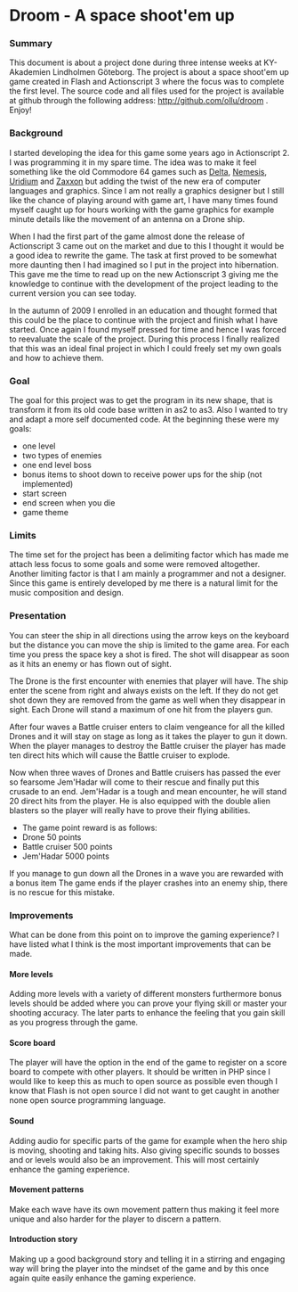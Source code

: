 # Droom - A space shoot'em up

### Summary
This document is about a project done during three intense weeks at KY-Akademien Lindholmen Göteborg. The project is about a space shoot'em up game created in Flash and Actionscript 3 where the focus was to complete the first level. The source code and all files used for the project is available at github through the following address: http://github.com/ollu/droom . Enjoy!

### Background
I started developing the idea for this game some years ago in Actionscript 2. I was programming it in my spare time. The idea was to make it feel something like the old Commodore 64 games such as [Delta][1], [Nemesis][2], [Uridium][3] and [Zaxxon][4] but adding the twist of the new era of computer languages and graphics. Since I am not really a graphics designer but I still like the chance of playing around with game art, I have many times found myself caught up for hours working with the game graphics for example minute details like the movement of an antenna on a Drone ship.

[1]: http://www.youtube.com/watch?v=LlwgAzgK7ws "Delta C64 on Youtube"
[2]: http://www.youtube.com/watch?v=WTRh9aH5tgs "Nemesis C64 on Youtube"
[3]: http://www.youtube.com/watch?v=G_l80FSLpps "Uridium C64 on Youtube"
[4]: http://www.youtube.com/watch?v=tPGjW6qyQ_M "Zaxxon C64 on Youtube"

When I had the first part of the game almost done the release of Actionscript 3 came out on the market and due to this I thought it would be a good idea to rewrite the game. The task at first proved to be somewhat more daunting then I had imagined so I put in the project into hibernation. This gave me the time to read up on the new Actionscript 3 giving me the knowledge to continue with the development of the project leading to the current version you can see today.

In the autumn of 2009 I enrolled in an education and thought formed that this could be the place to continue with the project and finish what I have started. Once again I found myself pressed for time and hence I was forced to reevaluate the scale of the project. During this process I finally  realized that this was an ideal final project in which I could freely set my own goals and how to achieve them.

### Goal
The goal for this project was to get the program in its new shape, that is transform it from its old code base written in as2 to as3. Also I wanted to try and adapt a more self documented code.
At the beginning these were my goals:

* one level
* two types of enemies
* one end level boss
* bonus items to shoot down to receive power ups for the ship (not implemented)
* start screen
* end screen when you die
* game theme

### Limits
The time set for the project has been a delimiting factor which has made me attach less focus to some goals and some were removed altogether. Another limiting factor is that I am mainly a programmer and not a designer. Since this game is entirely developed by me there is a natural limit for the music composition and design.

### Presentation
You can steer the ship in all directions using the arrow keys on the keyboard but the distance you can move the ship is limited to the game area. For each time you press the space key a shot is fired. The shot will disappear as soon as it hits an enemy or has flown out of sight.

The Drone is the first encounter with enemies that player will have. The ship 	enter the scene from right and always exists on the left. If they do not get 	shot down they are removed from the game as well when they disappear in 	sight. Each Drone will stand a maximum of one hit from the players gun.

After four waves a Battle cruiser enters to claim vengeance for all the killed Drones and it will stay on stage as long as it takes the player to gun it down. When the player manages to destroy the Battle cruiser the player has made ten direct hits which will cause the Battle cruiser to explode.

Now when three waves of Drones and Battle cruisers has passed the ever so 	fearsome Jem'Hadar will come to their rescue and finally put this crusade to 	an end. Jem'Hadar is a tough and mean encounter, he will stand 20 direct 	hits from the player. He is also equipped with the double alien blasters so the player will really have to prove their flying abilities.
 
* The game point reward is as follows:
* Drone 50 points
* Battle cruiser 500 points
* Jem'Hadar 5000 points

If you manage to gun down all the Drones in a wave you are rewarded with a bonus item
The game ends if the player crashes into an enemy ship, there is no rescue for this mistake.

### Improvements
What can be done from this point on to improve the gaming experience? I have listed what I think is the most important improvements that can be made.

#### More levels
Adding more levels with a variety of different monsters furthermore bonus levels should be added where you can prove your flying skill or master your shooting accuracy. The later parts to enhance the feeling that you gain skill as you progress through the game.

#### Score board
The player will have the option in the end of the game to register on a score board to compete with other players. It should be written in PHP since I would like to keep this as much to open source as possible even though I know that Flash is not open source I did not want to get caught in another none open source programming language.

#### Sound
Adding audio for specific parts of the game for example when the hero ship is moving, shooting and taking hits. Also giving specific sounds to bosses and or levels would also be an improvement. This will most certainly enhance the gaming experience.

#### Movement patterns
Make each wave have its own movement pattern thus making it feel more unique and also harder for the player to discern a pattern.

#### Introduction story
Making up a good background story and telling it in a stirring and engaging way will bring the player into the mindset of the game and by this once again quite easily enhance the gaming experience.